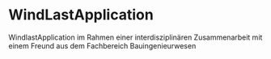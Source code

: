 # WindLastApplication
 WindlastApplication im Rahmen einer interdisziplinären Zusammenarbeit mit einem Freund aus dem Fachbereich Bauingenieurwesen
